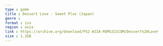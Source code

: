 ```yaml
---
type : game
title : Dessert Love - Sweet Plus (Japan)
genre : 
format : iso
region : asia
link : https://archive.org/download/PS2-ASIA-ROMS321COM/Dessert%20Love%20-%20Sweet%20Plus%20%28Japan%29.7z
size : 1.1GB
---
```


